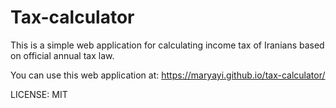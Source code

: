 # Tax-calculator

This is a simple web application for calculating income tax of Iranians based on official annual tax law.

You can use this web application at: <https://maryayi.github.io/tax-calculator/>

LICENSE: MIT

